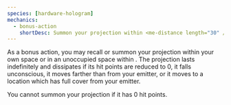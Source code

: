 ```yaml
---
species: [hardware-hologram]
mechanics:
  - bonus-action
    shortDesc: Summon your projection within <me-distance length="30" />
---
```

As a bonus action, you may recall or summon your projection within your own space or in an unoccupied space within <me-distance length="30" />. The projection lasts indefinitely and dissipates if its hit points are reduced to 0, it falls unconscious, it moves farther than <me-distance length="30" /> from your emitter, or it moves to a location which has full cover from your emitter.

You cannot summon your projection if it has 0 hit points.

